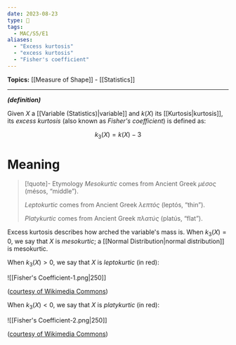 ```yaml
---
date: 2023-08-23
type: 🧠
tags:
  - MAC/S5/E1
aliases:
  - "Excess kurtosis"
  - "excess kurtosis"
  - "Fisher's coefficient"
---
```


**Topics:** [[Measure of Shape]] - [[Statistics]]

---

_**(definition)**_

Given $X$ a [[Variable (Statistics)|variable]] and $k(X)$ its [[Kurtosis|kurtosis]], its _excess kurtosis_ (also known as _Fisher's coefficient_) is defined as:

$$
k_{3}(X) = k(X) - 3
$$

# Meaning

> [!quote]- Etymology
> _Mesokurtic_ comes from Ancient Greek _μέσος_ (mésos, “middle”).
>
> _Leptokurtic_ comes from Ancient Greek _λεπτός_ (leptós, “thin”).
>
> _Platykurtic_ comes from Ancient Greek _πλατύς_ (platús, “flat”).

Excess kurtosis describes how arched the variable's mass is. When $k_{3}(X) = 0$, we say that $X$ is _mesokurtic_; a [[Normal Distribution|normal distribution]] is mesokurtic.

When $k_{3}(X) > 0$, we say that $X$ is _leptokurtic_ (in red):

![[Fisher's Coefficient-1.png|250]]

([courtesy of Wikimedia Commons](https://commons.wikimedia.org/wiki/File:Steilgipflig.svg))

When $k_{3}(X) < 0$, we say that $X$ is _platykurtic_ (in red):

![[Fisher's Coefficient-2.png|250]]

([courtesy of Wikimedia Commons](https://commons.wikimedia.org/wiki/File:Flachgipflig.svg))
